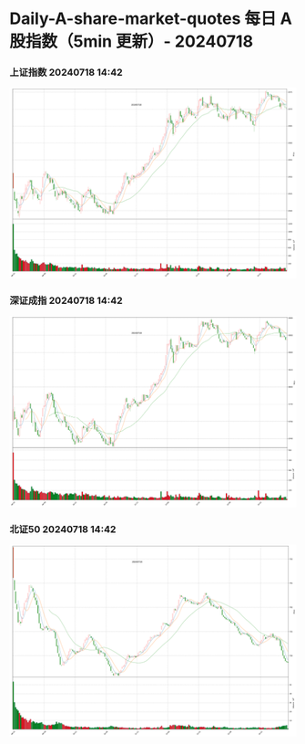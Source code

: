 
# Daily-A-share-market-quotes 每日 A 股指数（5min 更新）- 20240718

### 上证指数 20240718 14:42
![](./fig/2024/7/20240718-sh000001.png)

### 深证成指 20240718 14:42
![](./fig/2024/7/20240718-sz399001.png)

### 北证50 20240718 14:42
![](./fig/2024/7/20240718-bj899050.png)

